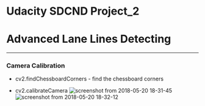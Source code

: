 
# Udacity SDCND Project_2 
# Advanced Lane Lines Detecting
----
### Camera Calibration
- cv2.findChessboardCorners - find the chessboard corners

- cv2.calibrateCamera 
![screenshot from 2018-05-20 18-31-45](https://user-images.githubusercontent.com/35591154/40277631-20ae0f74-5c5d-11e8-96ad-835d358abc98.png)
![screenshot from 2018-05-20 18-32-12](https://user-images.githubusercontent.com/35591154/40277634-29636268-5c5d-11e8-9a08-3102f85e37d7.png)

